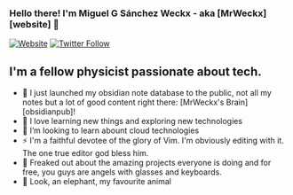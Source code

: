 ### Hello there! I'm Miguel G Sánchez Weckx - aka [MrWeckx][website] 👋

[![Website](https://img.shields.io/website?label=codeSTACKr.com&style=for-the-badge&url=https%3A%2F%2Fcodestackr.com)](https://miguelweckx.synology.me)
[![Twitter Follow](https://img.shields.io/twitter/follow/codeSTACKr?color=1DA1F2&logo=twitter&style=for-the-badge)](https://twitter.com/intent/follow?original_referer=https%3A%2F%2Fgithub.com%2FcodeSTACKr&screen_name=codeSTACKr)

## I'm a fellow physicist passionate about tech.

- 🔭 I just launched my obsidian note database to the public, not all my notes but a lot of good content right there: [MrWeckx's Brain][obsidianpub]!
- 🌱 I love learning new things and exploring new technologies
- 👯 I’m looking to learn abount cloud technologies
- ⚡ I'm a faithful devotee of the glory of Vim. I'm obviously editing with it. The one true editor god bless him.
- 🤯 Freaked out about the amazing projects everyone is doing and for free, you guys are angels with glasses and keyboards.
- 🐘 Look, an elephant, my favourite animal
